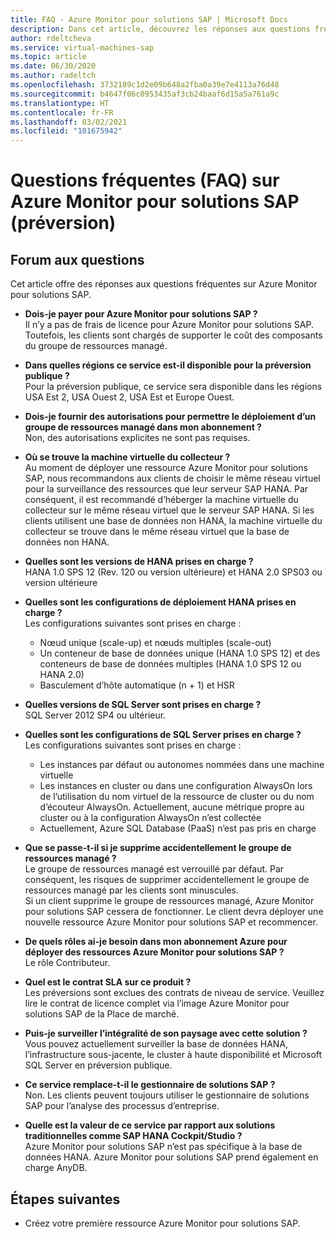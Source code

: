 ```yaml
---
title: FAQ - Azure Monitor pour solutions SAP | Microsoft Docs
description: Dans cet article, découvrez les réponses aux questions fréquentes sur Azure Monitor pour solutions SAP.
author: rdeltcheva
ms.service: virtual-machines-sap
ms.topic: article
ms.date: 06/30/2020
ms.author: radeltch
ms.openlocfilehash: 3732189c1d2e09b648a2fba0a39e7e4113a76d48
ms.sourcegitcommit: b4647f06c0953435af3cb24baaf6d15a5a761a9c
ms.translationtype: HT
ms.contentlocale: fr-FR
ms.lasthandoff: 03/02/2021
ms.locfileid: "101675942"
---
```

# <a name="azure-monitor-for-sap-solutions-faq-preview"></a>Questions fréquentes (FAQ) sur Azure Monitor pour solutions SAP (préversion)
## <a name="frequently-asked-questions"></a>Forum aux questions

Cet article offre des réponses aux questions fréquentes sur Azure Monitor pour solutions SAP.  

 - **Dois-je payer pour Azure Monitor pour solutions SAP ?**  
Il n’y a pas de frais de licence pour Azure Monitor pour solutions SAP.  
Toutefois, les clients sont chargés de supporter le coût des composants du groupe de ressources managé.  

 - **Dans quelles régions ce service est-il disponible pour la préversion publique ?**  
Pour la préversion publique, ce service sera disponible dans les régions USA Est 2, USA Ouest 2, USA Est et Europe Ouest.  

 - **Dois-je fournir des autorisations pour permettre le déploiement d’un groupe de ressources managé dans mon abonnement ?**  
Non, des autorisations explicites ne sont pas requises.  

 - **Où se trouve la machine virtuelle du collecteur ?**  
Au moment de déployer une ressource Azure Monitor pour solutions SAP, nous recommandons aux clients de choisir le même réseau virtuel pour la surveillance des ressources que leur serveur SAP HANA. Par conséquent, il est recommandé d’héberger la machine virtuelle du collecteur sur le même réseau virtuel que le serveur SAP HANA. Si les clients utilisent une base de données non HANA, la machine virtuelle du collecteur se trouve dans le même réseau virtuel que la base de données non HANA.  

 - **Quelles sont les versions de HANA prises en charge ?**  
HANA 1.0 SPS 12 (Rev. 120 ou version ultérieure) et HANA 2.0 SPS03 ou version ultérieure  

 - **Quelles sont les configurations de déploiement HANA prises en charge ?**  
Les configurations suivantes sont prises en charge :
   - Nœud unique (scale-up) et nœuds multiples (scale-out)  
   - Un conteneur de base de données unique (HANA 1.0 SPS 12) et des conteneurs de base de données multiples (HANA 1.0 SPS 12 ou HANA 2.0)  
   - Basculement d’hôte automatique (n + 1) et HSR  

 - **Quelles versions de SQL Server sont prises en charge ?**  
SQL Server 2012 SP4 ou ultérieur.  

 - **Quelles sont les configurations de SQL Server prises en charge ?**  
Les configurations suivantes sont prises en charge :
   - Les instances par défaut ou autonomes nommées dans une machine virtuelle  
   - Les instances en cluster ou dans une configuration AlwaysOn lors de l’utilisation du nom virtuel de la ressource de cluster ou du nom d’écouteur AlwaysOn. Actuellement, aucune métrique propre au cluster ou à la configuration AlwaysOn n’est collectée    
   - Actuellement, Azure SQL Database (PaaS) n’est pas pris en charge  

 - **Que se passe-t-il si je supprime accidentellement le groupe de ressources managé ?**  
Le groupe de ressources managé est verrouillé par défaut. Par conséquent, les risques de supprimer accidentellement le groupe de ressources managé par les clients sont minuscules.  
Si un client supprime le groupe de ressources managé, Azure Monitor pour solutions SAP cessera de fonctionner. Le client devra déployer une nouvelle ressource Azure Monitor pour solutions SAP et recommencer.  

 - **De quels rôles ai-je besoin dans mon abonnement Azure pour déployer des ressources Azure Monitor pour solutions SAP ?**  
Le rôle Contributeur.  

 - **Quel est le contrat SLA sur ce produit ?**  
Les préversions sont exclues des contrats de niveau de service. Veuillez lire le contrat de licence complet via l’image Azure Monitor pour solutions SAP de la Place de marché.  

 - **Puis-je surveiller l’intégralité de son paysage avec cette solution ?**  
Vous pouvez actuellement surveiller la base de données HANA, l’infrastructure sous-jacente, le cluster à haute disponibilité et Microsoft SQL Server en préversion publique.  

 - **Ce service remplace-t-il le gestionnaire de solutions SAP ?**  
Non. Les clients peuvent toujours utiliser le gestionnaire de solutions SAP pour l’analyse des processus d’entreprise.  

 - **Quelle est la valeur de ce service par rapport aux solutions traditionnelles comme SAP HANA Cockpit/Studio ?**  
Azure Monitor pour solutions SAP n’est pas spécifique à la base de données HANA. Azure Monitor pour solutions SAP prend également en charge AnyDB.  

## <a name="next-steps"></a>Étapes suivantes

- Créez votre première ressource Azure Monitor pour solutions SAP.
